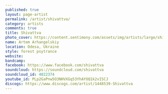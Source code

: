 ```yaml
---
published: true
layout: page-artist
permalink: /artist/shivattva/
category: artists
comments: true
title: Shivattva
photo_cover: https://content.sentimony.com/assets/img/artists/large/shivattva.jpg
name: Artem Arhangelskiy
location: Odesa, Ukraine
style: forest psytrance
website: 
bandcamp: 
facebook: https://www.facebook.com/shivattva
soundcloud: https://soundcloud.com/shivattva
soundcloud_id: 4022374
youtube_id: PLp2GaPnw5O3NHVXGq53YhAYOQ1k2vISCJ
discogs: https://www.discogs.com/artist/1448539-Shivattva
---
```

